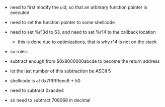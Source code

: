- need to first modify the uid, so that an arbitrary function pointer is executed
- need to set the function pointer to some shellcode

- need to set %r13d to 53, and need to set %r14 to the callback location
    - this is done due to optimizations, that is why r14 is not on the stack

- so rules:

- subtract enough from $0x8000000abcde to become the return address
- let the last number of this subtraction be ASCII 5

- shellcode is at 0x7fffffffeec8 + 50
- need to subtract 0xacde4
- so need to subtract 708068 in decimal